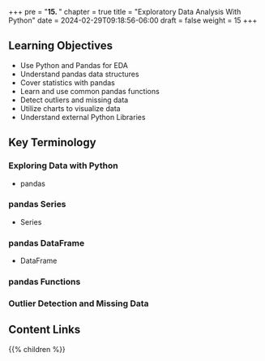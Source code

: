 +++
pre = "<b>15. </b>"
chapter = true
title = "Exploratory Data Analysis With Python"
date = 2024-02-29T09:18:56-06:00
draft = false
weight = 15
+++

## Learning Objectives
- Use Python and Pandas for EDA
- Understand pandas data structures
- Cover statistics with pandas
- Learn and use common pandas functions
- Detect outliers and missing data
- Utilize charts to visualize data
- Understand external Python Libraries

## Key Terminology

### Exploring Data with Python
- pandas

### pandas Series
- Series

### pandas DataFrame
- DataFrame

### pandas Functions

### Outlier Detection and Missing Data

## Content Links

{{% children %}}
